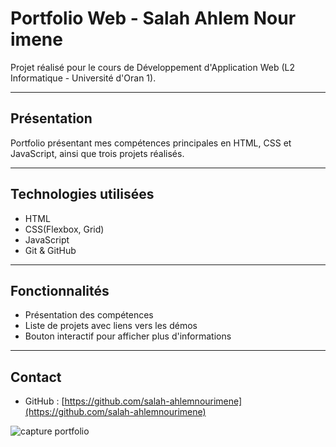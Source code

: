# Portfolio Web - Salah Ahlem Nour imene

Projet réalisé pour le cours de Développement d'Application Web (L2 Informatique - Université d'Oran 1).

---

## Présentation

Portfolio présentant mes compétences principales en HTML, CSS et JavaScript, ainsi que trois projets réalisés.

---

## Technologies utilisées

- HTML
- CSS(Flexbox, Grid)
- JavaScript
- Git & GitHub

---

## Fonctionnalités

- Présentation des compétences
- Liste de projets avec liens vers les démos
- Bouton interactif pour afficher plus d'informations

---

## Contact

- GitHub : [https://github.com/salah-ahlemnourimene](https://github.com/salah-ahlemnourimene)


![capture portfolio](https://github.com/user-attachments/assets/ab00d0a1-f974-42a0-b7cd-f2884e131a4c)

